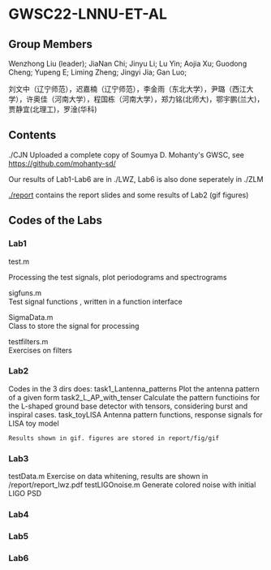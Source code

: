 #  GWSC22-LNNU-ET-AL
## Group Members

Wenzhong Liu (leader); JiaNan Chi; Jinyu Li; Lu Yin; Aojia Xu; Guodong Cheng; Yupeng E; Liming Zheng; Jingyi Jia; Gan Luo;

刘文中（辽宁师范），迟嘉楠（辽宁师范），李金雨（东北大学），尹璐（西江大学），许奥佳（河南大学），程国栋（河南大学），郑力铭(北师大)，鄂宇鹏(兰大)，贾静宜(北理工)，罗淦(华科)

## Contents

./CJN Uploaded a complete copy of Soumya D. Mohanty's GWSC, see https://github.com/mohanty-sd/

Our results of Lab1-Lab6 are in ./LWZ, Lab6 is also done seperately in ./ZLM

[./report](https://github.com/octogen4/GWSC22-LNNU-ET-AL/tree/master/report) contains the report slides and some results of Lab2 (gif figures)

## Codes of the Labs


### Lab1

test.m
<div>
  Processing the test signals, plot periodograms and spectrograms
  
sigfuns.m                   
  Test signal functions , written in a function interface
  
SigmaData.m                 
  Class to store the signal for processing
  
testfilters.m               
  Exercises on filters

### Lab2

Codes in the 3 dirs does: 
  task1_Lantenna_patterns   Plot the antenna pattern of a given form
  task2_L_AP_with_tenser    Calculate the pattern functioins for the L-shaped ground base detector with tensors, considering burst and inspiral cases.
  task_toyLISA              Antenna pattern functions, response signals for LISA toy model

    Results shown in gif. figures are stored in report/fig/gif
    
### Lab3

testData.m                  Exercise on data whitening, results are shown in /report/report_lwz.pdf
testLIGOnoise.m             Generate colored noise with initial LIGO PSD

### Lab4



### Lab5

### Lab6

